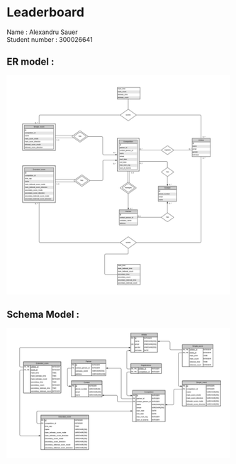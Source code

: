 

# Leaderboard

Name : Alexandru Sauer  
Student number : 300026641

## ER model :

![](ER-model.png)

## Schema Model :

![](Schema-model.png)
